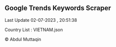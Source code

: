 

## Google Trends Keywords Scraper 
 
Last Update 02-07-2023 , 20:51:38

Country List :
VIETNAM.json



© Abdul Muttaqin 
